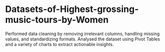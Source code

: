 # Datasets-of-Highest-grossing-music-tours-by-Women
Performed data cleaning by removing irrelevant columns, handling missing values, and standardizing formats. Analysed the dataset using Pivot Tables and a variety of charts to extract actionable insights.
